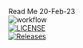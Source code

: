 Read Me 20-Feb-23<br>
![workflow](https://github.com/kevelyn01/Sem-New/actions/workflows/main.yml/badge.svg)<br>
[![LICENSE](https://img.shields.io/github/license/kevelyn01/sem.svg?style=flat-square)](https://github.com/kevelyn01/Sem-New/blob/master/LICENSE)<br>
[![Releases](https://img.shields.io/github/release/kevelyn01/sem/all.svg?style=flat-square)](https://github.com/kevelyn01/Sem-new/releases)